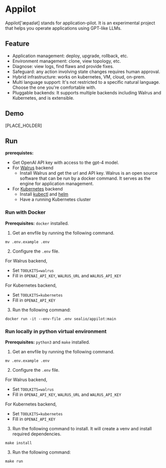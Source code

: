 # Appilot

Appilot['æpaɪlət] stands for application-pilot.
It is an experimental project that helps you operate applications using GPT-like LLMs.

## Feature

- Application management: deploy, upgrade, rollback, etc.
- Environment management: clone, view topology, etc.
- Diagnose: view logs, find flaws and provide fixes.
- Safeguard: any action involving state changes requires human approval.
- Hybrid infrastructure: works on kubernetes, VM, cloud, on-prem.
- Multi language support: It's not restricted to a specific natural language. Choose the one you're comfortable with.
- Pluggable backends: It supports multiple backends including Walrus and Kubernetes, and is extensible.

## Demo

[PLACE_HOLDER]

## Run

**prerequistes:**

- Get OpenAI API key with access to the gpt-4 model.
- For [Walrus](https://github.com/seal-io/walrus) backend
  - Install Walrus and get the url and API key. Walrus is an open source software that can be run by a docker command. It serves as the engine for application management.
- For [Kubernetes](https://kubernetes.io) backend
  - Install [kubectl](https://kubernetes.io/docs/tasks/tools/) and [helm](https://helm.sh/docs/intro/install/)
  - Have a running Kubernetes cluster

### Run with Docker

**Prerequisites:** `docker` installed.

1. Get an envfile by running the following command.

```
mv .env.example .env
```

2. Configure the `.env` file.

For Walrus backend,

- Set `TOOLKITS=walrus`
- Fill in `OPENAI_API_KEY`, `WALRUS_URL` and `WALRUS_API_KEY`

For Kubernetes backend,

- Set `TOOLKITS=kubernetes`
- Fill in `OPENAI_API_KEY`

3. Run the following command:

```
docker run -it --env-file .env sealio/appilot:main
```

### Run locally in python virtual environment

**Prerequisites:** `python3` and `make` installed.

1. Get an envfile by running the following command.

```
mv .env.example .env
```

2. Configure the `.env` file.

For Walrus backend,

- Set `TOOLKITS=walrus`
- Fill in `OPENAI_API_KEY`, `WALRUS_URL` and `WALRUS_API_KEY`

For Kubernetes backend,

- Set `TOOLKITS=kubernetes`
- Fill in `OPENAI_API_KEY`

3. Run the following command to install. It will create a venv and install required dependencies.

```
make install
```

3. Run the following command:

```
make run
```
